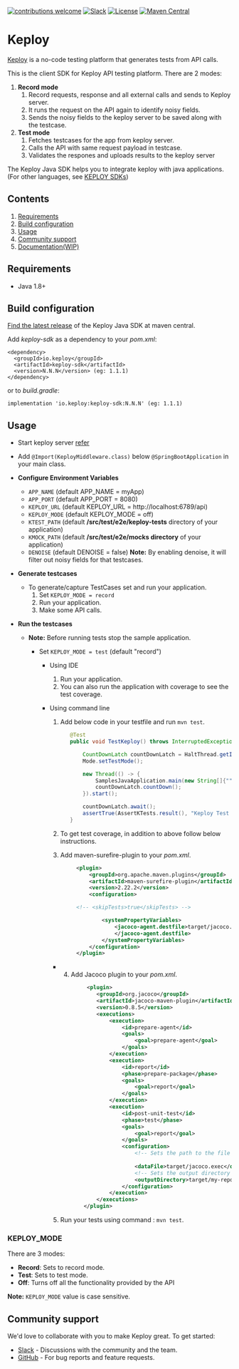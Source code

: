 [![contributions welcome](https://img.shields.io/badge/contributions-welcome-brightgreen?logo=github)](CODE_OF_CONDUCT.md)
[![Slack](.github/slack.svg)](https://join.slack.com/t/keploy/shared_invite/zt-12rfbvc01-o54cOG0X1G6eVJTuI_orSA)
[![License](.github/License-Apache_2.0-blue.svg)](https://opensource.org/licenses/Apache-2.0)
[![Maven Central](https://img.shields.io/maven-central/v/io.keploy/keploy-sdk.svg?label=Maven%20Central)](https://search.maven.org/search?q=g:%22io.keploy%22%20AND%20a:%22keploy-sdk%22)

# Keploy

[Keploy](https://keploy.io) is a no-code testing platform that generates tests from API calls.

This is the client SDK for Keploy API testing platform. There are 2 modes:
1. **Record mode**
    1. Record requests, response and all external calls and sends to Keploy server.
    2. It runs the request on the API again to identify noisy fields.
    3. Sends the noisy fields to the keploy server to be saved along with the testcase.
2. **Test mode**
    1. Fetches testcases for the app from keploy server.
    2. Calls the API with same request payload in testcase.
    3. Validates the respones and uploads results to the keploy server


The Keploy Java SDK helps you to integrate keploy with java applications. (For other languages,
see [KEPLOY SDKs](https://docs.keploy.io/application-development))

## Contents

1. [Requirements](#requirements)
2. [Build configuration](#build-configuration)
3. [Usage](#usage)
4. [Community support](#community-support)
5. [Documentation(WIP)](#documentationwip)

## Requirements

- Java 1.8+

## Build configuration

[Find the latest release](https://search.maven.org/artifact/io.keploy/keploy-sdk) of the Keploy Java SDK at maven
central.

Add *keploy-sdk* as a dependency to your *pom.xml*:

    <dependency>
      <groupId>io.keploy</groupId>
      <artifactId>keploy-sdk</artifactId>
      <version>N.N.N</version> (eg: 1.1.1)
    </dependency>

or to *build.gradle*:

    implementation 'io.keploy:keploy-sdk:N.N.N' (eg: 1.1.1)

## Usage

- Start keploy server [refer](https://github.com/keploy/keploy#start-keploy-server)

- Add `@Import(KeployMiddleware.class)` below `@SpringBootApplication`  in your main class.


- **Configure Environment Variables**
    - `APP_NAME`           (default APP_NAME = myApp)
    - `APP_PORT`           (default APP_PORT = 8080)
    - `KEPLOY_URL`         (default KEPLOY_URL = http://localhost:6789/api)
    - `KEPLOY_MODE`        (default KEPLOY_MODE = off)
    - `KTEST_PATH`         (default **/src/test/e2e/keploy-tests** directory of your application)
    - `KMOCK_PATH`         (default **/src/test/e2e/mocks directory** of your application)
    - `DENOISE`            (default DENOISE = false)
      **Note:** By enabling denoise, it will filter out noisy fields for that testcases.


- **Generate testcases**
    - To generate/capture TestCases set  and run your application.
        1. Set `KEPLOY_MODE = record`
        2. Run your application.
        3. Make some API calls.

- **Run the testcases**
    - **Note:** Before running tests stop the sample application.

        - Set `KEPLOY_MODE = test` (default "record")
            - Using IDE
                1. Run your application.
                2. You can also run the application with coverage to see the test coverage.

            - Using command line
                1. Add below code in your testfile and run `mvn test`.

                   ```java
                      @Test
                      public void TestKeploy() throws InterruptedException {

                          CountDownLatch countDownLatch = HaltThread.getInstance().getCountDownLatch();
                          Mode.setTestMode();

                          new Thread(() -> {
                              SamplesJavaApplication.main(new String[]{""});
                              countDownLatch.countDown();
                          }).start();

                          countDownLatch.await();
                          assertTrue(AssertKTests.result(), "Keploy Test Result");
                      }
                   ```     

                2. To get test coverage, in addition to above follow below instructions.

                3. Add maven-surefire-plugin to your *pom.xml*.

                   ```xml 
                        <plugin>
                            <groupId>org.apache.maven.plugins</groupId>
                            <artifactId>maven-surefire-plugin</artifactId>
                            <version>2.22.2</version>
                            <configuration>
  
                        <!-- <skipTests>true</skipTests> -->
  
                                <systemPropertyVariables>
                                    <jacoco-agent.destfile>target/jacoco.exec
                                    </jacoco-agent.destfile>
                                </systemPropertyVariables>
                            </configuration>
                        </plugin>
                   ```  
                - 4. Add Jacoco plugin to your *pom.xml*.
                      ```xml
                           <plugin>
                              <groupId>org.jacoco</groupId>
                              <artifactId>jacoco-maven-plugin</artifactId>
                              <version>0.8.5</version>
                              <executions>
                                  <execution>
                                      <id>prepare-agent</id>
                                      <goals>
                                          <goal>prepare-agent</goal>
                                      </goals>
                                  </execution>
                                  <execution>
                                      <id>report</id>
                                      <phase>prepare-package</phase>
                                      <goals>
                                          <goal>report</goal>
                                      </goals>
                                  </execution>
                                  <execution>
                                      <id>post-unit-test</id>
                                      <phase>test</phase>
                                      <goals>
                                          <goal>report</goal>
                                      </goals>
                                      <configuration>
                                          <!-- Sets the path to the file which contains the execution data. -->
    
                                          <dataFile>target/jacoco.exec</dataFile>
                                          <!-- Sets the output directory for the code coverage report. -->
                                          <outputDirectory>target/my-reports</outputDirectory>
                                      </configuration>
                                  </execution>
                              </executions>
                          </plugin>
                      ```
                5. Run your tests using command : `mvn test`.


### KEPLOY_MODE
There are 3 modes:
- **Record**: Sets to record mode.
- **Test**: Sets to test mode.
- **Off**: Turns off all the functionality provided by the API

**Note:** `KEPLOY_MODE` value is case sensitive.


## Community support

We'd love to collaborate with you to make Keploy great. To get started:

* [Slack](https://join.slack.com/t/keploy/shared_invite/zt-12rfbvc01-o54cOG0X1G6eVJTuI_orSA) - Discussions with the
  community and the team.
* [GitHub](https://github.com/keploy/java-sdk/issues) - For bug reports and feature requests.


